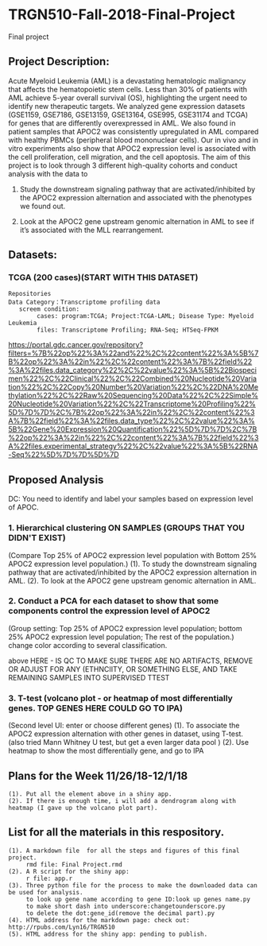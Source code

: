 # TRGN510-Fall-2018-Final-Project
Final project
## Project Description:
Acute Myeloid Leukemia (AML) is a devastating hematologic malignancy that affects the hematopoietic stem cells. Less than 30% of patients with AML achieve 5-year overall survival (OS), highlighting the urgent need to identify new therapeutic targets. We analyzed gene expression datasets (GSE1159, GSE7186, GSE13159, GSE13164, GSE995, GSE31174 and TCGA) for genes that are differently overexpressed in AML. We also found in patient samples that APOC2 was consistently upregulated in AML compared with healthy PBMCs (peripheral blood mononuclear cells). Our in vivo and in vitro experiments also show that APOC2 expression level is associated with the cell proliferation, cell migration, and the cell apoptosis. The aim of this project is to look through 3 different high-quality cohorts and conduct analysis with the data to 

  1.	Study the downstream signaling pathway that are activated/inhibited by the APOC2 expression alternation and associated with the phenotypes we found out.

  2.	Look at the APOC2 gene upstream genomic alternation in AML to see if it’s associated with the MLL rearrangement.
  
## Datasets:
  ### TCGA (200 cases)(START WITH THIS DATASET)
    Repositories
    Data Category：Transcriptome profiling data
       screem condition: 
            cases: program:TCGA; Project:TCGA-LAML; Disease Type: Myeloid Leukemia
            files: Transcriptome Profiling; RNA-Seq; HTSeq-FPKM
https://portal.gdc.cancer.gov/repository?filters=%7B%22op%22%3A%22and%22%2C%22content%22%3A%5B%7B%22op%22%3A%22in%22%2C%22content%22%3A%7B%22field%22%3A%22files.data_category%22%2C%22value%22%3A%5B%22Biospecimen%22%2C%22Clinical%22%2C%22Combined%20Nucleotide%20Variation%22%2C%22Copy%20Number%20Variation%22%2C%22DNA%20Methylation%22%2C%22Raw%20Sequencing%20Data%22%2C%22Simple%20Nucleotide%20Variation%22%2C%22Transcriptome%20Profiling%22%5D%7D%7D%2C%7B%22op%22%3A%22in%22%2C%22content%22%3A%7B%22field%22%3A%22files.data_type%22%2C%22value%22%3A%5B%22Gene%20Expression%20Quantification%22%5D%7D%7D%2C%7B%22op%22%3A%22in%22%2C%22content%22%3A%7B%22field%22%3A%22files.experimental_strategy%22%2C%22value%22%3A%5B%22RNA-Seq%22%5D%7D%7D%5D%7D

## Proposed Analysis

DC: You need to identify and label your samples based on expression level of APOC.  

  ### 1.	Hierarchical clustering ON SAMPLES (GROUPS THAT YOU DIDN'T EXIST)
  (Compare Top 25% of APOC2 expression level population with Bottom 25% APOC2 expression level population.)
    (1). To study the downstream signaling pathway that are activated/inhibited by the APOC2 expression alternation in AML.
    (2). To look at the APOC2 gene upstream genomic alternation in AML.

  ### 2.	Conduct a PCA for each dataset to show that some components control the expression level of APOC2 
   (Group setting: Top 25% of APOC2 expression level population; bottom 25% APOC2 expression level population; The rest of the population.) change color according to several classification.
   
   above HERE - IS QC TO MAKE SURE THERE ARE NO ARTIFACTS, REMOVE OR ADJUST FOR ANY (ETHNCIITY, OR SOMETHING ELSE, AND TAKE REMAINING SAMPLES INTO SUPERVISED TTEST

  ### 3.	T-test (volcano plot - or heatmap of most differentially genes.  TOP GENES HERE COULD GO TO IPA)
   (Second level UI: enter or choose different genes)
    (1). To associate the APOC2 expression alternation with other genes in dataset, using T-test. (also tried Mann Whitney U test, but get a even larger data pool )
    (2). Use heatmap to show the most differentially gene, and go to IPA
    
## Plans for the Week 11/26/18-12/1/18
    (1). Put all the element above in a shiny app.
    (2). If there is enough time, i will add a dendrogram along with heatmap (I gave up the volcano plot part).

## List for all the materials in this respository.
    (1). A markdown file  for all the steps and figures of this final project.
         rmd file: Final Project.rmd
    (2). A R script for the shiny app:
         r file: app.r
    (3). Three python file for the process to make the downloaded data can be used for analysis.
         to look up gene name according to gene ID:look up genes name.py
         to make short dash into underscore:changetounderscore.py
         to delete the dot:gene_id(remove the decimal part).py
    (4). HTML address for the markdown page: check out: http://rpubs.com/Lyn16/TRGN510
    (5). HTML address for the shiny app: pending to publish.
    
   
   
